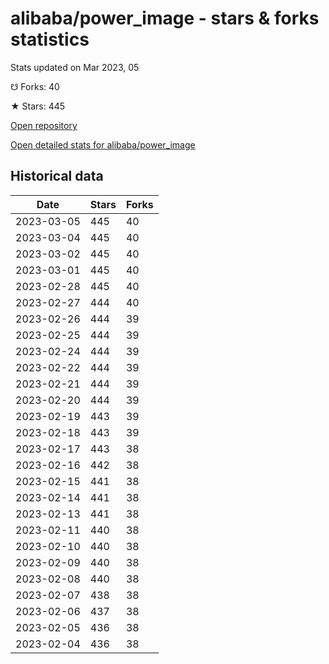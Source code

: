 # alibaba/power_image - stars & forks statistics

Stats updated on Mar 2023, 05

☋ Forks: 40

★ Stars: 445

[Open repository](https://github.com/alibaba/power_image)

[Open detailed stats for alibaba/power_image](https://reviewgithub.com/rep/alibaba/power_image)

## Historical data
| Date | Stars | Forks |
|------|-------|-------|
| 2023-03-05 | 445 | 40 | 
| 2023-03-04 | 445 | 40 | 
| 2023-03-02 | 445 | 40 | 
| 2023-03-01 | 445 | 40 | 
| 2023-02-28 | 445 | 40 | 
| 2023-02-27 | 444 | 40 | 
| 2023-02-26 | 444 | 39 | 
| 2023-02-25 | 444 | 39 | 
| 2023-02-24 | 444 | 39 | 
| 2023-02-22 | 444 | 39 | 
| 2023-02-21 | 444 | 39 | 
| 2023-02-20 | 444 | 39 | 
| 2023-02-19 | 443 | 39 | 
| 2023-02-18 | 443 | 39 | 
| 2023-02-17 | 443 | 38 | 
| 2023-02-16 | 442 | 38 | 
| 2023-02-15 | 441 | 38 | 
| 2023-02-14 | 441 | 38 | 
| 2023-02-13 | 441 | 38 | 
| 2023-02-11 | 440 | 38 | 
| 2023-02-10 | 440 | 38 | 
| 2023-02-09 | 440 | 38 | 
| 2023-02-08 | 440 | 38 | 
| 2023-02-07 | 438 | 38 | 
| 2023-02-06 | 437 | 38 | 
| 2023-02-05 | 436 | 38 | 
| 2023-02-04 | 436 | 38 | 

